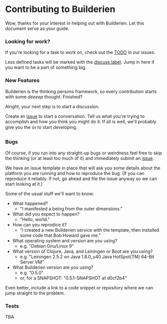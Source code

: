 # Contributing to Builderien

Wow, thanks for your interest in helping out with Builderien. Let this document
serve as your guide.

### Looking for work?

If you're looking for a task to work on, check out the
[TODO](../../issues?labels=TODO) in our issues.

Less defined tasks will be marked with the
[discuss label](../../issues?labels=discuss). Jump in here if you want to be
a part of something big.

### New Features

Builderien is the thinking persons framework, so every contribution starts with
some *deeeep* thought. Finished?

Alright, your next step is to start a discussion.

Create an [issue](https://gitlab.com/factorien/builderien/issues/new) to start
a conversation. Tell us what you're trying to accomplish and how you think you
might do it. If all is well, we'll probably give you the :thumbsup: to
start developing.

### Bugs

Of course, if you run into any straight-up bugs or weirdness feel free to skip
the thinking (or at least too much of it) and immediately submit an
[issue](https://gitlab.com/factorien/builderien/issues/new).


We have an issue template in place that will ask you some details
about the platform you are running and how to reproduce the bug. (If
you can reproduce it reliably. If not, go ahead and file the issue
anyway so we can start looking at it.)

Some of the usual stuff we'll want to know:

* What happened?
    * "I manifested a being from the outer dimensions."
* What did you expect to happen?
    * "Hello, world."
* How can you reprodice it?
    * "I created a new Builderien service with the template, then installed some code that Bob Howard gave me."
* What operating system and version are you using?
    * e.g. "Debian Gnu/Linux 9"
* What version of Clojure, Java, and Leiningen or Boot are you using?
    * e.g. "Leiningen 2.5.2 on Java 1.8.0_u40 Java HotSpot(TM) 64-Bit Server VM"
* What Builderien version are you using?
    * e.g. "0.5.0"
    * or, for a SNAPSHOT: "0.5.1-SNAPSHOT at d0cf2b4"

Even better, include a link to a code snippet or repository where we can jump straight
to the problem.

### Tests
TBA
